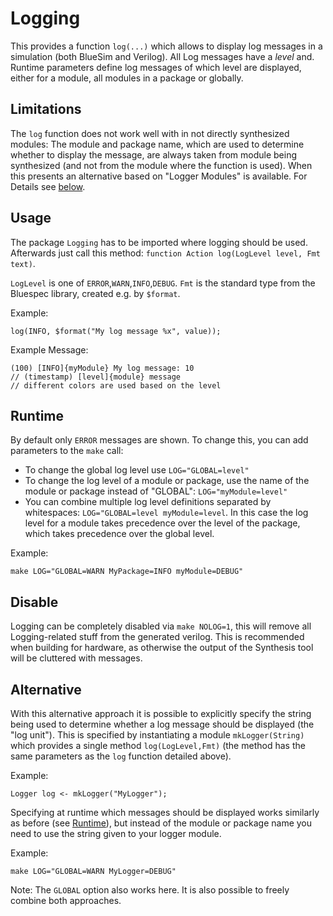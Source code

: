 # Logging

This provides a function `log(...)` which allows to display log messages in a simulation (both BlueSim and Verilog).
All Log messages have a *level* and. Runtime parameters define log messages of which level are displayed, either for a module, all modules in a package or globally.

## Limitations

The `log` function does not work well with in not directly synthesized modules: The module and package name, which are used to determine whether to display the message, are always taken from module being synthesized (and not from the module where the function is used).
When this presents an alternative based on "Logger Modules" is available. For Details see [below](#Alternative).

## Usage

The package `Logging` has to be imported where logging should be used.
Afterwards just call this method: `function Action log(LogLevel level, Fmt text)`.

`LogLevel` is one of `ERROR`,`WARN`,`INFO`,`DEBUG`.
`Fmt` is the standard type from the Bluespec library, created e.g. by `$format`.

Example:
```
log(INFO, $format("My log message %x", value));
```
Example Message:
```
(100) [INFO]{myModule} My log message: 10
// (timestamp) [level]{module} message
// different colors are used based on the level
```

## Runtime

By default only `ERROR` messages are shown. To change this, you can add parameters to the `make` call:
 - To change the global log level use `LOG="GLOBAL=level"`
 - To change the log level of a module or package, use the name of the module or package instead of "GLOBAL": `LOG="myModule=level"`
 - You can combine multiple log level definitions separated by whitespaces: `LOG="GLOBAL=level myModule=level`. In this case the log level for a module takes precedence over the level of the package, which takes precedence over the global level.

Example:
```
make LOG="GLOBAL=WARN MyPackage=INFO myModule=DEBUG"
```

## Disable

Logging can be completely disabled via `make NOLOG=1`, this will remove all Logging-related stuff from the generated verilog.
This is recommended when building for hardware, as otherwise the output of the Synthesis tool will be cluttered with messages.

## Alternative

With this alternative approach it is possible to explicitly specify the string being used to determine whether a log message should be displayed (the "log unit").
This is specified by instantiating a module `mkLogger(String)` which provides a single method `log(LogLevel,Fmt)` (the method has the same parameters as the `log` function detailed above).

Example:
```
Logger log <- mkLogger("MyLogger");
```

Specifying at runtime which messages should be displayed works similarly as before (see [Runtime](#Runtime)), but instead of the module or package name you need to use the string given to your logger module.

Example:
```
make LOG="GLOBAL=WARN MyLogger=DEBUG"
```

Note: The `GLOBAL` option also works here.
It is also possible to freely combine both approaches.